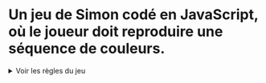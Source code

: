 # Un jeu de Simon codé en JavaScript, où le joueur doit reproduire une séquence de couleurs.


<details>
<summary>Voir les règles du jeu</summary>

## Le jeu Simon est un jeu électronique classique de mémoire qui met à l'épreuve la capacité des joueurs à se souvenir d'une séquence de couleurs et de sons. Voici un bref résumé des règles :
Le jeu comporte quatre boutons de couleurs différentes (rouge, vert, jaune et bleu). Chaque bouton émet un son distinct lorsque vous appuyez dessus.

### Déroulement du jeu :
Le jeu commence en allumant 3 boutons.
Le joueur doit répéter la séquence en appuyant sur les boutons dans le même ordre.
Si le joueur réussit, le jeu ajoute un nouveau bouton à la séquence, qui devient de plus en plus longue.

### Objectif :
Le joueur doit mémoriser et reproduire des séquences de plus en plus longues. La difficulté augmente à chaque nouveau tour avec l’ajout d’une nouvelle couleur à la séquence.

### Défaite : 
Si le joueur se trompe en appuyant sur un bouton dans le mauvais ordre ou appuie sur la mauvaise couleur, il perd et la partie s'arrête en lui indiquant sont score final.
</details>
